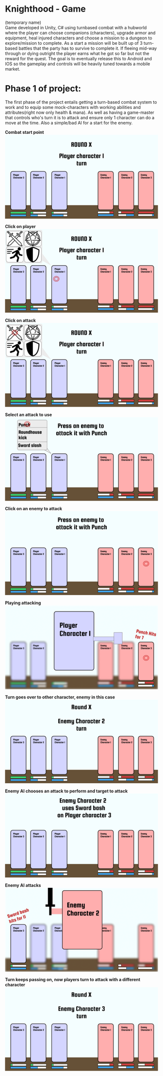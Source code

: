 # Knighthood - Game
(temporary name)  
Game developed in Unity, C# using turnbased combat with a hubworld where the player can choose companions (characters), upgrade armor and equipment, heal injured characters and choose a mission to a dungeon to explore/mission to complete. As a start a mission will be built up of 3 turn-based battles that the party has to survive to complete it. If fleeing mid-way through or dying outright the player earns what he got so far but not the reward for the quest. The goal is to eventually release this to Android and IOS so the gameplay and controls will be heavily tuned towards a mobile market.


# Phase 1 of project:
The first phase of the project entails getting a turn-based combat system to work and to equip some mock-characters with working abilities and attributes(right now only health & mana). As well as having a game-master that controls who's turn it is to attack and ensure only 1 character can do a move at the time. Also a simple/bad AI for a start for the enemy. 

**Combat start point**  
![Combat start](/Drafts/Combat_Drafts/Basic_Battle-start(1).png)

**Click on player**  
![Combat start](/Drafts/Combat_Drafts/Basic_Battle-click-Player(2).png)

**Click on attack**  
![Combat start](/Drafts/Combat_Drafts/Basic_Battle-click-attack(3).png)

**Select an attack to use**  
![Combat start](/Drafts/Combat_Drafts/Basic_Battle-click-attack-enemy(4).png)

**Click on an enemy to attack**  
![Combat start](/Drafts/Combat_Drafts/Basic_Battle-click-enemyforAttack(5).png)

**Playing attacking**  
![Combat start](/Drafts/Combat_Drafts/Basic_Battle-click-attack-enemy(6).png)

**Turn goes over to other character, enemy in this case**  
![Combat start](/Drafts/Combat_Drafts/Basic_Battle-click-attack-enemy(7).png)

**Enemy AI chooses an attack to perform and target to attack**  
![Combat start](/Drafts/Combat_Drafts/Basic_Battle-enemy-attacks(8).png)

**Enemy AI attacks**  
![Combat start](/Drafts/Combat_Drafts/Basic_Battle-enemy-attacks-animation(9).png)

**Turn keeps passing on, now players turn to attack with a different character**  
![Combat start](/Drafts/Combat_Drafts/Basic_Battle-enemy-attacks(10).png)

